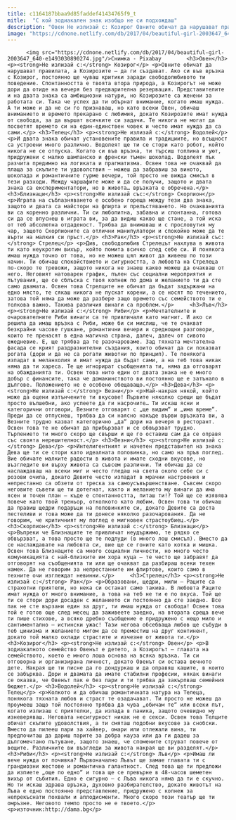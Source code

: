 ```yaml
---
title: c1164187bbaa9d85faddef41434765f9_t
mitle:  "С кой зодиакален знак изобщо не си подхождаш"
description: "Овен Не излизай с: Козирог Овните обичат да нарушават правилата, а Козирозите – да ги създават. Ако си във връзка с Козирог, постоянно ще чуваш критики заради свободолюбивото ти поведение. Спонтанността е твоята втора природа, а Козирогът не може дори да отиде на вечеря без предварителна резервация. Представителите и на двата знака са амбициозни натури, …"
image: "https://cdnone.netlify.com/db/2017/04/beautiful-girl-2003647_640-e1493030890274.jpg"
---
```


          <img src="https://cdnone.netlify.com/db/2017/04/beautiful-girl-2003647_640-e1493030890274.jpg"/>Снимка - Pixabay        <h3>Овен</h3> <p><strong>Не излизай с:</strong> Козирог</p> <p>Овните обичат да нарушават правилата, а Козирозите – да ги създават. Ако си във връзка с Козирог, постоянно ще чуваш критики заради свободолюбивото ти поведение. Спонтанността е твоята втора природа, а Козирогът не може дори да отиде на вечеря без предварителна резервация. Представителите и на двата знака са амбициозни натури, но Козирозите са женени за работата си. Така че успех да ти обърнат внимание, когато имаш нужда. А ти може и да не си го признаваш, но като всеки Овен, обичаш вниманието и времето прекарано с любимия, докато Козирозите имат нужда от свобода, за да вършат всичките си задачи. Те никога не могат да посветят времето си на един-единствен човек и често имат нужда да са сами.</p> <h3>Телец</h3> <p><strong>Не излизай с:</strong> Водолей</p> <p>И двата знака обичат установените правила и традициите, но всъщност са устроени много различно. Водолеят ще ти се стори като робот, който никога не се отпуска. Когато си във връзка, ти търсиш топлина и уют, придружени с малко шампанско и френски тъмен шоколад. Водолеят пък разчита предимно на логиката и прагматизма. Освен това не очаквай да плаща за скъпите ти удоволствия – можеш да забравиш за виното, шоколада и романтичните гурме вечери, той просто не вижда смисъл в тези разходи. Между чаршафите може и да се получи, защото и двата знака са експериментатори, но в живота… връзката е обречена.</p> <h3>Близнаци</h3> <p><strong>Не излизай със:</strong> Скорпион</p> <p>Играта на съблазняването е особено гореща между тези два знака, защото и двата са майстори на флирта и прелъстяването. Но очакванията ви са коренно различни. Ти си любопитна, забавна и спонтанна, готова си да се впуснеш в играта ви, за да видиш какво ще стане, а той иска от теб абсолютна отдаденост. Трябва да внимаваш и с прословутия му чар, защото Скорпионите са отлични манипулатори и спокойно може да те върти на малкия си пръст.</p> <h3>Рак</h3> <p><strong>Не излизай със:</strong> Стрелец</p> <p>Див, свободолюбив Стрелецът нахлува в живота ти като неукротим вихър, който помита всичко след себе си. И понякога имаш нужда точно от това, но не можеш цял живот да живееш по този начин. Ти обичаш спокойствието и сигурността, а любовта на Стрелеца по-скоро те тревожи, защото никога не знаеш какво можеш да очакваш от него. Неговият натоварен график, пълен със социални мероприятия и пътувания, ще се сблъска с твоя копнеж по дома и желанието ти да сте само двамата. Освен това Стрелците не обичат да бъдат задържани на едно място, те сякаш никога не пускат корени, а се носят по течението, затова той няма да може да разбере защо времето със семейството ти е толкова важно. Такива различия винаги са проблем.</p>     <h3>Лъв</h3> <p><strong>Не излизай с:</strong> Риби</p> <p>Мечтателните и очарователните Риби винаги са те привличали като магнит. И ако си решила да имаш връзка с Риби, може би си мислиш, че те очакват безкрайни часове гушкане, романтични вечери и среднощни разговори, които те пренасят в една магична страна, далеч, далеч от сивото ежедневие. Е, ще трябва да те разочароваме. Зад тяхната мечтателна фасада се крият раздразнителни създания, които обичат да си показват рогата (дори и да не са рогати животни по принцип). Те понякога изпадат в меланхолия и имат нужда да бъдат сами, а на теб това никак няма да ти хареса. Те ще игнорират съобщенията ти, няма да отговарят на обажданията ти. Освен това нито един от двата знака не е много добър с финансите, така че домакинството ви постоянно ще е затънало в дългове. Положението не е особено обещаващо.</p> <h3>Дева</h3> <p><strong>Не излизай с:</strong> Везни</p> <p>Най-накрая някой, който може да оцени изтънчените ти вкусове! Първите няколко срещи ще бъдат просто вълшебни, ако успеете да ги насрочите… Ти искаш ясни и категорични отговори, Везните отговарят с „ще видим“ и „има време“. Преди да се отпуснеш, трябва да си наясно накъде върви връзката ви, а Везните трудно казват категорично „да“ дори на вечеря в ресторант. Освен това те не обичат да прибързват и се обвързват трудно. Търпението ти много скоро ще свърши и ще го оставиш сам да се оправя със своята нерешителност.</p> <h3>Везни</h3> <p><strong>Не излизай с:</strong> Дева</p> <p>Интелигентният и начетен представител на знака Дева ще ти се стори като идеалната половинка, но само на пръв поглед. Вие обичате малките радости в живота и имате сходни вкусове, но възгледите ви върху живота са съвсем различни. Ти обичаш да се наслаждаваш на всеки миг и често гледаш на света около себе си с розови очила, докато Девите често изпадат в мрачни настроения и непрестанно са обзети от треска за самоусъвършенстване. Съвсем скоро неговите съвети ще ти дотегнат, както и желанието му винаги да има ясен и точен план – къде е спонтанността, питаш ти!? Той ще се изявява повече като твой треньор, отколкото като любим. Освен това ти обичаш да правиш щедри подаръци на половинките си, докато Девите са доста пестеливи и това може да ти донесе няколко разочарования. Да не говорим, че критичният му поглед е мигновен страстоубиец.</p> <h3>Скорпион</h3> <p><strong>Не излизай с:</strong> Близнаци</p> <p>Въпреки че Близнаците те привличат неудържимо, те рядко се обвързват, а това просто ще те подлуди (в много лош смисъл). Вместо да се наслаждавате на любовта си, вие ще се гоните като котка и мишка. Освен това Близнаците са много социални личности, но много често комуникацията с най-близките им хора куца – те често ще забравят да отговорят на съобщенията ти или ще очакват да разбираш всеки техен намек. Да не говорим за непрестанните им флиртове, които само в техните очи изглеждат невинни.</p>     <h3>Стрелец</h3> <p><strong>Не излизай с:</strong> Рак</p> <p>Образовани, щедри, мили – Раците са страхотни приятели, но нека си останат само такива. В любовта Раците имат нужда от много внимание, а това на теб не ти е по вкуса. Той ще ти се стори дори досаден с желанието си постоянно да сте заедно. Все пак не сте вързани един за друг, ти имаш нужда от свобода! Освен това той е готов още след месец да заживеете заедно, на втората среща вече ти пише стихове, а всяко дребно съобщение е придружено с нещо мило и сантиментално – истински ужас! Тази негова обсебваща любов ще събуди в теб цинизма и желанието мигом да се преместиш на друг континент, докато той малко охлади страстите и изчезне от живота ти.</p> <h3>Козирог</h3> <p><strong>Не излизай с:</strong> Овен</p> <p>В зодиакалното семейство Овенът е детето, а Козирогът – главата на семейството, което е много лоша основа на всяка връзка. Ти си отговорна и организирана личност, докато Овенът си остава вечното дете. Накрая ще ти писне да го дондуркаш и да оправяш кашите, в които се забърква. Дори и двамата да имате стабилни професии, някак винаги се оказва, че Овенът пак е без пари и ти трябва да закърпваш семейния бюджет.</p> <h3>Водолей</h3> <p><strong>Не излизай с:</strong> Телец</p> <p>Колкото и да обичаш романтичната натура на Телеца, понякога тяхната любов и страст те озадачават. Ти просто не можеш да проумееш защо той постоянно трябва да чува „обичам те“ или всеки път, когато излизаш с приятелки, да изпада в паника, защото очевидно му изневеряваш. Неговата несигурност никак не е секси. Освен това Телците обичат скъпите удоволствия, а ти смяташ подобни вкусове за снобски. Вместо да пилееш пари за хайвер, омари или отлежали вина, ти предпочиташ да дариш парите за добра кауза или да ги дадеш за дългомечтано пътуване, защото знаеш, че спомените струват повече от вещите. Различните ви възгледи за живота накрая ще ви разделят.</p> <h3>Риби</h3> <p><strong>Не излизай с:</strong> Лъв</p> <p>Имаш ли вече нужда от почивка? Първоначално Лъвът ще замае главата ти с грандиозни жестове и романтична галантност. След това ще ти предложи да изпиете „още по едно“ и това ще се превърне в 48-часов шеметен вихър от събития. Едно е сигурно – с Лъва никога няма да ти е скучно. Но ти искаш здрава връзка, духовно разбирателство, докато животът на Лъва е едно постоянно представление, придружено с копнеж за непрекъснати похвали и аплодисменти. Много скоро този театър ще ти омръзне. Неговото темпо просто не е твоето.</p> <p>източник:http://dama.bg</p>        
